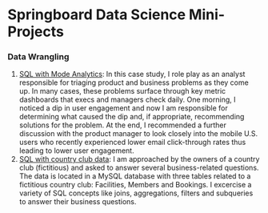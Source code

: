 # Springboard Data Science Mini-Projects

### Data Wrangling
1. [SQL with Mode Analytics](https://modeanalytics.com/dtse/reports/f9c91d091a0b): In this case study, I role play as an analyst responsible for triaging product and business problems as they come up. In many cases, these problems surface through key metric dashboards that execs and managers check daily. One morning, I noticed a dip in user engagement and now I am responsible for determining what caused the dip and, if appropriate, recommending solutions for the problem. At the end, I recommended a further discussion with the product manager to look closely into the mobile U.S. users who recently experienced lower email click-through rates thus leading to lower user engagement.
2. [SQL with country club data](https://github.com/dtse91/Springboard/blob/master/Data%20Wrangling/1520094343_sql_project.sql): I am approached by the owners of a country club (fictitious) and asked to answer several business-related questions. The data is located in a MySQL database with three tables related to a fictitious country club: Facilities, Members and Bookings. I excercise a variety of SQL concepts like joins, aggregations, filters and subqueries to answer their business questions.
